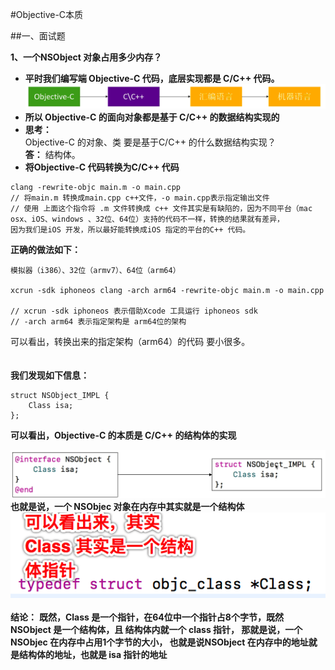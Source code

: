 #Objective-C本质

##一、面试题

**1、一个NSObject 对象占用多少内存？**

- **平时我们编写端 Objective-C 代码，底层实现都是 C/C++ 代码。**
![](/assets/Snip20180527_1.png)
- **所以 Objective-C 的面向对象都是基于 C/C++ 的数据结构实现的**
- **思考：**<br> Objective-C 的对象、类 要是基于C/C++ 的什么数据结构实现？<br> **答：** 结构体。
- **将Objective-C 代码转换为C/C++ 代码**
    
```
clang -rewrite-objc main.m -o main.cpp
// 将main.m 转换成main.cpp c++文件，-o main.cpp表示指定输出文件
// 使用 上面这个指令将 .m 文件转换成 c++ 文件其实是有缺陷的，因为不同平台（mac osx、iOS、windows 、32位、64位）支持的代码不一样，转换的结果就有差异，
因为我们是iOS 开发，所以最好能转换成iOS 指定的平台的C++ 代码。

```
**正确的做法如下：**
```
模拟器（i386）、32位（armv7）、64位（arm64）

xcrun -sdk iphoneos clang -arch arm64 -rewrite-objc main.m -o main.cpp

// xcrun -sdk iphoneos 表示借助Xcode 工具运行 iphoneos sdk 
// -arch arm64 表示指定架构是 arm64位的架构
```
可以看出，转换出来的指定架构（arm64）的代码 要小很多。<br><br><br>**我们发现如下信息：**
```
struct NSObject_IMPL {
	Class isa;
};
```
**可以看出，Objective-C 的本质是 C/C++ 的结构体的实现**

![](/assets/Snip20180527_3dfd.png)
**也就是说，一个 NSObjec 对象在内存中其实就是一个结构体**<br>
![](/assets/Snip20180527_5.png)
<br><br>**结论：**
**既然，Class 是一个指针，在64位中一个指针占8个字节，既然 NSObject 是一个结构体，且 结构体内就一个 class 指针， 那就是说，一个NSObjec 在内存中占用1个字节的大小， 也就是说NSObject 在内存中的地址就是结构体的地址，也就是 isa 指针的地址**


























